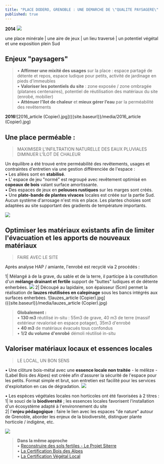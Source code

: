 ```yaml
---
title: "PLACE DODERO, GRENOBLE : UNE DEMARCHE DE \"QUALITE PAYSAGERE\" ?"
published: true
---
```

**2014**
![]({{site.baseurl}}/media/pano_dod2014%20(Copier).jpg)

une place minérale | une aire de jeux | un lieu traversé | un potentiel végétal et une exposition plein Sud

## Enjeux "paysagers" 
> • **Affirmer une mixité des usages** sur la place : espace partagé de détente et repos, espace ludique pour petits, activité de jardinage en pieds d'immeubles  
• **Valoriser les potentiels du site** : zone exposée / zone ombragée (platanes centenaires), potentiel de réutilisation des matériaux du site (enrobé, mobilier)  
• **Atténuer l’îlot de chaleur** et **mieux gérer l’eau** par la perméabilité des revêtements

**2016**![2016_article (Copier).jpg]({{site.baseurl}}/media/2016_article (Copier).jpg)


## Une place perméable :  
> MAXIMISER L'INFILTRATION NATURELLE DES EAUX PLUVIALES  
DIMINUER L'ÎLOT DE CHALEUR

Un équilibre a été trouvé entre perméabilité des revêtements, usages et contraintes d'entretien via une gestion différenciée de l'espace :  
• Les allées sont en **stabilisé**.  
• L' espace de jeu "normé" est regroupé avec revêtement optimisé en **copeaux de bois** valant surface amortissante.  
• Des espaces de jeux en **pelouses rustiques** sur les marges sont créés.  
• Une **plate-bande de plantes vivaces** locales est créée sur la partie Sud.  
Aucun système d'arrosage n'est mis en place. Les plantes choisies sont adaptées au site supportant des gradients de température importants.

![]({{site.baseurl}}/media/ambiances_article%20(Copier).jpg)


## Optimiser les matériaux existants afin de limiter l'évacuation et les apports de nouveaux matériaux 
> FAIRE AVEC LE SITE  

Après analyse HAP / amiante, l'enrobé est recyclé via 2 procédés :  

1| Mélangé à de la grave, du sable et de la terre, il participe à la constitution d'un **mélange drainant et fertile** support de "buttes" ludiques et de détente enherbées.
![]({{site.baseurl}}/media/buttes_article%20(Copier).jpg)
2| Découpé au lapidaire, son épaisseur (5cm) permet la réalisation de **lauzes réutilisées en calepinage** sous les bancs intégrés aux surfaces enherbées. 
![lauzes_article (Copier).jpg]({{site.baseurl}}/media/lauzes_article (Copier).jpg)


> **Globalement :**   
• **130 m3** réutilisé in-situ :
55m3 de grave, 40 m3 de terre (massif extérieur revalorisé en espace potager), 35m3 d'enrobé  
• **40 m3** de matériaux évacués tous confondus  
• **1/2 du volume d'enrobé** démoli réutilisé in-situ

## Valoriser matériaux locaux et essences locales
> LE LOCAL, UN BON SENS  

• Une clôture bois-métal avec une **essence locale non traitée** - le mélèze - (Label Bois des Alpes) est créée afin d'assurer la sécurité de l'espace pour les petits. Format simple et brut, son entretien est facilité pour les services d'exploitation en cas de dégradation.
![]({{site.baseurl}}/media/cloture_article%20(Copier).jpg)

• Les espèces végétales locales non horticoles ont été favorisées à 2 titres :  
1| le souci de la **biodiversité** ; les essences locales favorisent l'installation d'un écosystème adapté à l'environnement du site  
2| l'**enjeu pédagogique** : faire le lien avec les espaces "de nature" autour de Grenoble, aborder les enjeux de la biodiversité, distinguer plante horticole / indigène, etc.


![]({{site.baseurl}}/media/pano_dod2016%20(Copier).jpg)

> **Dans la même approche**  
• [Reconstruire des sols fertiles - Le Projet Siterre](http://www.plante-et-cite.fr/projet/fiche/3/siterre_construction_de_sols_fert)  
• [La Certification Bois des Alpes](http://boisdesalpes.net/)  
• [La Certification Végétal Local](http://www.fcbn.fr/vegetal-local-vraies-messicoles)
